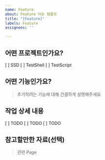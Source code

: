 ```yaml
---
name: Feature
about: Feature 이슈 템플릿
title: "[Feature]"
labels: Feature
assignees: ''

---
```


## 어떤 프로젝트인가요?
[ ] SSD
[ ] TestShell
[ ] TestScript

## 어떤 기능인가요?
> 추가하려는 기능에 대해 간결하게 설명해주세요

## 작업 상세 내용
[ ] TODO
[ ] TODO
[ ] TODO

## 참고할만한 자료(선택)
> 관련 Page
